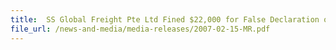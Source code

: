 ```yaml
---
title: 	SS Global Freight Pte Ltd Fined $22,000 for False Declaration on Clothing Exports
file_url: /news-and-media/media-releases/2007-02-15-MR.pdf
---
```

